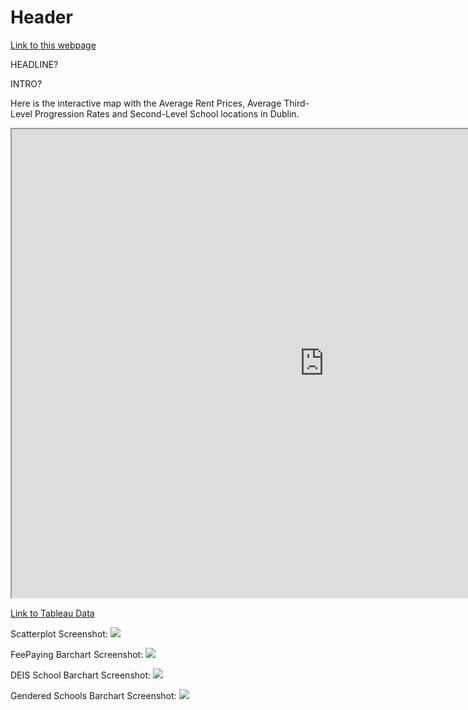 # Header

[Link to this webpage](https://aoifehoran97.github.io/TLPR_Analysis/)

HEADLINE?

INTRO?




Here is the interactive map with the Average Rent Prices, Average Third-Level Progression Rates and Second-Level School locations in Dublin.

<iframe src="https://www.google.com/maps/d/embed?mid=11Z7C4pZofy8x8XIXdGq5rym34vl6tTBZ" width="1000" height="750"></iframe>




[Link to Tableau Data](https://public.tableau.com/views/TLPRate/Scatterplot?:embed=y&:display_count=yes&:origin=viz_share_link)




Scatterplot Screenshot:
![](images/Scatterplot.png)

FeePaying Barchart Screenshot:
![](images/feepaying.png)

DEIS School Barchart Screenshot:
![](images/DEIS.png)

Gendered Schools Barchart Screenshot:
![](images/gender.png)




